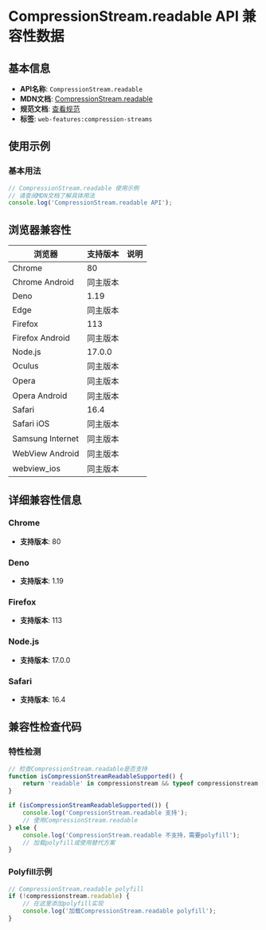 # CompressionStream.readable API 兼容性数据

## 基本信息

- **API名称**: `CompressionStream.readable`
- **MDN文档**: [CompressionStream.readable](https://developer.mozilla.org/docs/Web/API/CompressionStream/readable)
- **规范文档**: [查看规范](https://streams.spec.whatwg.org/#dom-generictransformstream-readable)
- **标签**: `web-features:compression-streams`

## 使用示例

### 基本用法

```javascript
// CompressionStream.readable 使用示例
// 请查阅MDN文档了解具体用法
console.log('CompressionStream.readable API');
```

## 浏览器兼容性

| 浏览器 | 支持版本 | 说明 |
|--------|----------|------|
| Chrome | 80 |  |
| Chrome Android | 同主版本 |  |
| Deno | 1.19 |  |
| Edge | 同主版本 |  |
| Firefox | 113 |  |
| Firefox Android | 同主版本 |  |
| Node.js | 17.0.0 |  |
| Oculus | 同主版本 |  |
| Opera | 同主版本 |  |
| Opera Android | 同主版本 |  |
| Safari | 16.4 |  |
| Safari iOS | 同主版本 |  |
| Samsung Internet | 同主版本 |  |
| WebView Android | 同主版本 |  |
| webview_ios | 同主版本 |  |

## 详细兼容性信息

### Chrome

- **支持版本**: 80

### Deno

- **支持版本**: 1.19

### Firefox

- **支持版本**: 113

### Node.js

- **支持版本**: 17.0.0

### Safari

- **支持版本**: 16.4

## 兼容性检查代码

### 特性检测

```javascript
// 检查CompressionStream.readable是否支持
function isCompressionStreamReadableSupported() {
    return 'readable' in compressionstream && typeof compressionstream.readable === 'function';
}

if (isCompressionStreamReadableSupported()) {
    console.log('CompressionStream.readable 支持');
    // 使用CompressionStream.readable
} else {
    console.log('CompressionStream.readable 不支持，需要polyfill');
    // 加载polyfill或使用替代方案
}
```

### Polyfill示例

```javascript
// CompressionStream.readable polyfill
if (!compressionstream.readable) {
    // 在这里添加polyfill实现
    console.log('加载CompressionStream.readable polyfill');
}
```

